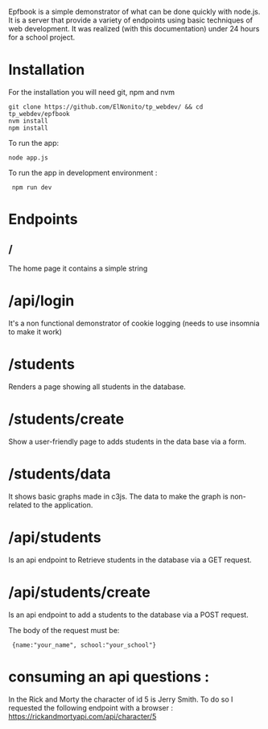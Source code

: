 Epfbook is a simple demonstrator of what can be done quickly with node.js. It is a server that provide a variety of endpoints using basic techniques  of web development. It was realized (with this documentation) under 24 hours for a school project.   

# Installation

For the installation you will need git, npm and nvm

```git clone <your-
git clone https://github.com/ElNonito/tp_webdev/ && cd tp_webdev/epfbook
nvm install
npm install
```

To run the app:

```node app.js```

To run the app in development environment :

``` npm run dev```



# Endpoints  

## / 

The home page it contains a simple string

# /api/login

It's a non functional demonstrator of cookie logging (needs to use insomnia to make it work)

# /students

Renders a page showing all students in the database.

# /students/create

Show a user-friendly page to adds students in the data base via a form.

# /students/data

It shows basic graphs made in c3js. The data to make the graph is non-related to the application.

# /api/students

Is an api endpoint to Retrieve students in the database via a GET request.

# /api/students/create 

Is an api endpoint to add a students to the database via a POST request.

The body of the request must be:

``` {name:"your_name", school:"your_school"}```


# consuming an api questions :

In the Rick and Morty the character of id 5 is Jerry Smith.
To do so I requested the following endpoint with a browser : https://rickandmortyapi.com/api/character/5
